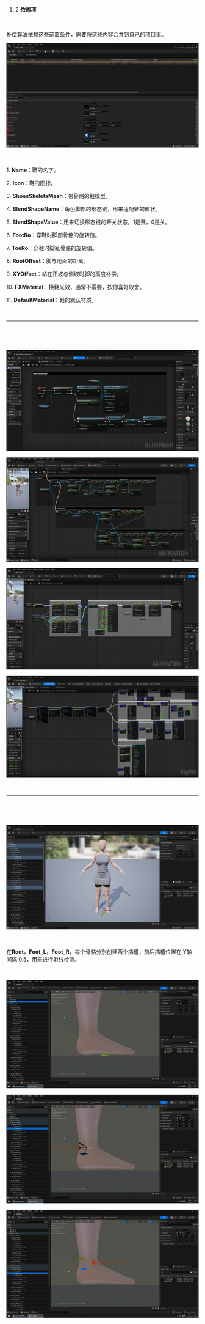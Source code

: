 1.  2 **依赖项**

&nbsp;

补偿算法依赖这些前置条件，需要将这些内容合并到自己的项目里。

![1.2.1.png](../../_resources/1.2.1-1.png)

&nbsp;

1\. **Name**：鞋的名字。

2\. **Icon**：鞋的图标。

3\. **ShoesSkeletaMesh**：带骨骼的鞋模型。

4\. **BlendShapeName**：角色脚部的形态键，用来适配鞋的形状。

5\. **BlendShapeValue**：用来切换形态键的开关状态，1是开，0是关。

6\. **FootRo**：穿鞋时脚部骨骼的旋转值。

7\. **ToeRo**：穿鞋时脚趾骨骼的旋转值。

8\. **RootOffset**：脚与地面的距离。

9\. **XYOffset**：站在正坡与侧坡时脚的高度补偿。

10\. **FXMaterial**：换鞋光效，通常不需要，按你喜好取舍。

11\. **DefaultMaterial**：鞋的默认材质。

&nbsp;

* * *

&nbsp;

&nbsp;

![1.2.2.png](../../_resources/1.2.2-1.png)

![1.2.3.png](../../_resources/1.2.3.png)

![1.2.4.png](../../_resources/1.2.4-1.png)

![1.2.5.png](../../_resources/1.2.5-1.png)

&nbsp;

* * *

&nbsp;

&nbsp;

![1.2.6.png](../../_resources/1.2.6.png)

&nbsp;

在**Root**，**Foot_L**，**Foot_R**，每个骨骼分别创建两个插槽，前后插槽位置在 Y轴 间隔 0.5，用来进行射线检测。

&nbsp;

![1.2.7.gif](../../_resources/1.2.7.gif)

![1.2.8.gif](../../_resources/1.2.8.gif)

![1.2.9.gif](../../_resources/1.2.9.gif)

&nbsp;